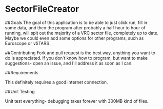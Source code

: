 SectorFileCreator
=================

##Goals
The goal of this application is to be able to just click run, fill in some data, and then the program after probably a half hour to hour of running, will spit out the majority of a VRC sector file, completely up to date.
Maybe we could even add some options for other programs, such as Euroscope or vSTARS

##Contributing
Fork and pull request is the best way, anything you want to do is appreciated.
If you don't know how to program, but want to make suggestions- open an issue, and I'll address it as soon as I can.

##Requirements

This definitely requires a good internet connection.

##Unit Testing

Unit test everything- debugging takes forever with 300MB kind of files.